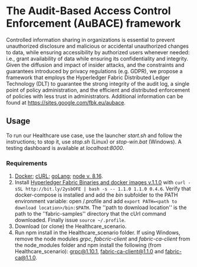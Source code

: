 # The Audit-Based Access Control Enforcement (AuBACE) framework

Controlled information sharing in organizations is essential to prevent unauthorized disclosure and malicious or accidental unauthorized changes to data, while ensuring accessibility by authorized users whenever needed: i.e., grant availability of data while ensuring its confidentiality and integrity.
Given the diffusion and impact of insider attacks, and the constraints and guarantees introduced by privacy regulations (e.g. GDPR), we propose a framework that employs the Hyperledger Fabric Distributed Ledger Technology (DLT) to guarantee the strong integrity of the audit log, a single point of policy administration, and the efficient and distributed enforcement of policies with less trust in administrators.
Additional information can be found at https://sites.google.com/fbk.eu/aubace.

## Usage
To run our Healthcare use case, use the launcher *start.sh* and follow the instructions; to stop it, use *stop.sh* (Linux) or *stop-win.bat* (Windows). A testing dashboard is available at *localhost:8000*.

### Requirements
1.	[Docker](https://docs.docker.com); [cURL](http://curl.haxx.se/download.html); [goLang](https://golang.org/dl/); [node v. 8.16](https://nodejs.org/dist/latest-v8.x).
2. Install [Hyperledger Fabric Binaries and docker images v.1.1.0](https://hyperledger-fabric.readthedocs.io/en/release-1.4/install.html) with `curl -sSL http://bit.ly/2ysbOFE | bash -s -- 1.1.0 1.1.0 0.4.6`. Verify that docker-compose is installed and add the *bin* subfolder to the PATH environment variable: open \/.profile and add `export PATH=<path to download location>/bin:$PATH`. The ''path to download location'' is the path to the ''fabric-samples'' directory that the cUrl command downloaded. Finally issue `source ~/.profile`.
4.	Download (or clone) the Healthcare\_scenario.
5.	Run npm install in the Healthcare\_scenario folder. If using Windows, remove the node modules *grpc*, *fabcric-client* and *fabric-ca-client* from the node_modules folder and npm install the following (from Healthcare\_scenario): grpc@1.10.1, fabric-ca-client@1.1.0 and fabric-ca@1.1.0.
